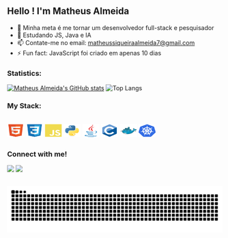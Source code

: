 ## Hello ! I'm Matheus Almeida

- 🔭 Minha meta é me tornar um desenvolvedor full-stack e pesquisador
- 🌱 Estudando JS, Java e IA
- 📫 Contate-me no email: matheussiqueiraalmeida7@gmail.com
- ⚡ Fun fact: JavaScript foi criado em apenas 10 dias

### Statistics:

  [![Matheus Almeida's GitHub stats](https://github-readme-stats.vercel.app/api?username=matheusalmeida19&show_icons=true&theme=dark)](https://github.com/matheusalmeida19)   ![Top Langs](https://github-readme-stats.vercel.app/api/top-langs/?username=matheusalmeida19&layout=compact&theme=dark)

  ### My Stack:
<div style="display: inline_block"><br>
  <img align="center" alt="Matheus-HTML" height="30" width="40" src="https://raw.githubusercontent.com/devicons/devicon/master/icons/html5/html5-original.svg">
  <img align="center" alt="Matheus-CSS" height="30" width="40" src="https://raw.githubusercontent.com/devicons/devicon/master/icons/css3/css3-original.svg">
  <img align="center" alt="Matheus-Js" height="30" width="40" src="https://raw.githubusercontent.com/devicons/devicon/master/icons/javascript/javascript-plain.svg">
  <img align="center" alt="Matheus-Python" height="30" width="40" src="https://raw.githubusercontent.com/devicons/devicon/master/icons/python/python-original.svg">
  <img align="center" alt="Matheus-Java" height="30" width="40" src="https://raw.githubusercontent.com/devicons/devicon/master/icons/java/java-original.svg">
  <img align="center" alt="Matheus-C" height="30" width="40" src="https://raw.githubusercontent.com/devicons/devicon/master/icons/c/c-original.svg">
  <img align="center" alt="Matheus-Docker" height="30" width="40" src="https://raw.githubusercontent.com/devicons/devicon/master/icons/docker/docker-original.svg">
  <img align="center" alt="Matheus-Kubernetes" height="30" width="40" src="https://raw.githubusercontent.com/devicons/devicon/master/icons/kubernetes/kubernetes-plain.svg">
</div>

##
  ### Connect with me!
<div> 
  <a href = "mailto:matheussiqueiraalmeida7@gmail.com"><img src="https://img.shields.io/badge/-Gmail-%23333?style=for-the-badge&logo=gmail&logoColor=white" target="_blank"></a>
  <a href="https://www.linkedin.com/in/matheus-siqueira-84977426b/" target="_blank"><img src="https://img.shields.io/badge/-LinkedIn-%230077B5?style=for-the-badge&logo=linkedin&logoColor=white" target="_blank"></a> 
</div>

##

<picture align="center">
  <source media="(prefers-color-scheme: dark)" srcset="https://raw.githubusercontent.com/matheusalmeida19/matheusalmeida19/output/github-contribution-grid-snake-dark.svg">
  <source media="(prefers-color-scheme: light)" srcset="https://raw.githubusercontent.com/matheusalmeida19/matheusalmeida19/output/github-contribution-grid-snake-dark.svg">
  <img align="center" alt="github contribution grid snake animation" src="https://raw.githubusercontent.com/matheusalmeida19/matheusalmeida19/output/github-contribution-grid-snake.svg">
</picture>

